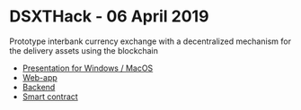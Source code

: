 # DSXTHack - 06 April 2019

Prototype interbank currency exchange with a decentralized mechanism for the delivery assets using the blockchain

* [Presentation for Windows / MacOS](https://github.com/mike-petrov/hackatons/tree/master/DSXTHack%20-%2006%20April%202019/Presentation)
* [Web-app](https://github.com/mike-petrov/hackatons/tree/master/DSXTHack%20-%2006%20April%202019/Web-app)
* [Backend](https://github.com/mike-petrov/hackatons/tree/master/DSXTHack%20-%2006%20April%202019/Backend)
* [Smart contract](https://github.com/mike-petrov/hackatons/tree/master/DSXTHack%20-%2006%20April%202019/Smart%20contract.sol)
